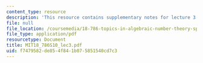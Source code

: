 ```yaml
---
content_type: resource
description: 'This resource contains supplementary notes for lecture 3. '
file: null
file_location: /coursemedia/18-786-topics-in-algebraic-number-theory-spring-2010/f7479582de854f841b075851540cd7c3_MIT18_786S10_lec3.pdf
file_type: application/pdf
resourcetype: Document
title: MIT18_786S10_lec3.pdf
uid: f7479582-de85-4f84-1b07-5851540cd7c3
---
```

